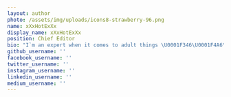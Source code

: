 ```yaml
---
layout: author
photo: /assets/img/uploads/icons8-strawberry-96.png
name: xXxHotExXx
display_name: xXxHotExXx
position: Chief Editor
bio: "I`m an expert when it comes to adult things \U0001F346\U0001F4A6\U0001F60E"
github_username: ''
facebook_username: ''
twitter_username: ''
instagram_username: ''
linkedin_username: ''
medium_username: ''
---
```


